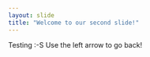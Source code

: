 ```yaml
---
layout: slide
title: "Welcome to our second slide!"
---
```

Testing :-S
Use the left arrow to go back!
